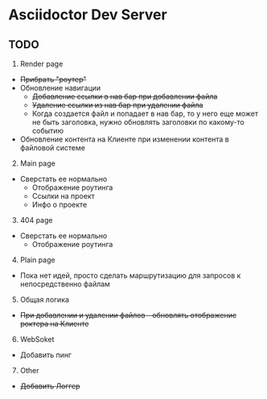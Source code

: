 # Asciidoctor Dev Server

## TODO

1. Render page

- <s>Прибрать "роутер"</s>
- Обновление навигации
    - <s>Добавление ссылки в нав бар при добавлении файла</s>
    - <s>Удаление ссылки из нав бар при удалении файла</s>
    - Когда создается файл и попадает в нав бар, то у него еще может не быть заголовка, нужно обновлять заголовки по какому-то событию
- Обновление контента на Клиенте при изменении контента в файловой системе

2. Main page

- Сверстать ее нормально
    - Отображение роутинга
    - Ссылки на проект
    - Инфо о проекте

3. 404 page

- Сверстать ее нормально
    - Отображение роутинга

4. Plain page

- Пока нет идей, просто сделать маршрутизацию для запросов к непосредственно файлам

5. Общая логика

- <s>При добавлении и удалении файлов - обновлять отображение роктера на Клиенте</s>

6. WebSoket

- Добавить пинг

7. Other

- <s>Добавить Логгер</s>
